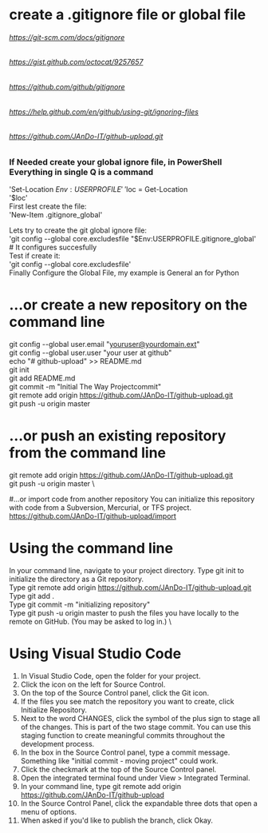 
# create a .gitignore file or global file
###### https://git-scm.com/docs/gitignore
###### https://gist.github.com/octocat/9257657
###### https://github.com/github/gitignore
###### https://help.github.com/en/github/using-git/ignoring-files
###### https://github.com/JAnDo-IT/github-upload.git

### If Needed create your global ignore file, in PowerShell Everything in single Q is a command
'Set-Location $Env:USERPROFILE' \
'$loc = Get-Location \
'$loc' \
First lest create the file: \
'New-Item .gitignore_global'

Lets try to create the git global ignore file: \
'git config --global core.excludesfile "$Env:USERPROFILE\.gitignore_global' # It configures succesfully \
Test if create it: \
'git config --global core.excludesfile' \
Finally Configure the Global File, my example is General an for Python


# …or create a new repository on the command line
git config --global user.email "youruser@yourdomain.ext" \
git config --global user.user "your user at github" \
echo "# github-upload" >> README.md \
git init \
git add README.md \
git commit -m "Initial The Way Projectcommit" \
git remote add origin https://github.com/JAnDo-IT/github-upload.git \
git push -u origin master

# …or push an existing repository from the command line
git remote add origin https://github.com/JAnDo-IT/github-upload.git \
git push -u origin master \

#…or import code from another repository
You can initialize this repository with code from a Subversion, Mercurial, or TFS project. \
https://github.com/JAnDo-IT/github-upload/import 

# Using the command line

In your command line, navigate to your project directory. Type git init to initialize the directory as a Git repository. \
Type git remote add origin https://github.com/JAnDo-IT/github-upload.git \
Type git add . \
Type git commit -m "initializing repository" \
Type git push -u origin master to push the files you have locally to the remote on GitHub. (You may be asked to log in.) \

# Using Visual Studio Code
1. In Visual Studio Code, open the folder for your project.
2. Click the icon on the left for Source Control.
3. On the top of the Source Control panel, click the Git icon.
4. If the files you see match the repository you want to create, click Initialize Repository.
5. Next to the word CHANGES, click the symbol of the plus sign to stage all of the changes.
	This is part of the two stage commit. You can use this staging function to create meaningful commits throughout the development process.
6. In the box in the Source Control panel, type a commit message. Something like "initial commit - moving project" could work.
7. Click the checkmark at the top of the Source Control panel.
8. Open the integrated terminal found under View > Integrated Terminal.
9. In your command line, type git remote add origin https://github.com/JAnDo-IT/github-upload
10. In the Source Control Panel, click the expandable three dots that open a menu of options.
11. When asked if you'd like to publish the branch, click Okay.

